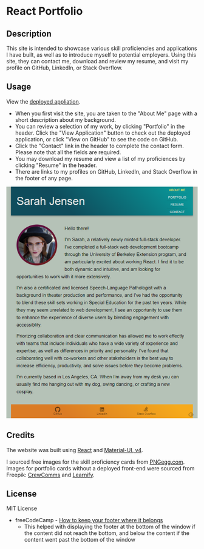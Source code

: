 # React Portfolio

## Description

This site is intended to showcase various skill proficiencies and applications I have built, as well as to introduce myself to potential employers. Using this site, they can contact me, download and review my resume, and visit my profile on GitHub, LinkedIn, or Stack Overflow.

## Usage

View the [deployed appliation](https://sendusyourbones.github.io/rebecca-react-portfolio).

- When you first visit the site, you are taken to the "About Me" page with a short description about my background.
- You can review a selection of my work, by clicking "Portfolio" in the header. Click the "View Application" button to check out the deployed application, or click "View on GitHub" to see the code on GitHub.
- Click the "Contact" link in the header to complete the contact form. Please note that all the fields are required.
- You may download my resume and view a list of my proficiences by clicking "Resume" in the header.
- There are links to my profiles on GitHub, LinkedIn, and Stack Overflow in the footer of any page.

![Preview showing the "About Me" page](./src/assets/images/preview.png)

## Credits

The website was built using [React](https://react.dev/) and [Material-UI, v4](https://v4.mui.com/).

I sourced free images for the skill proficiency cards from [PNGegg.com](https://www.pngegg.com/en/png-ypeuy).
Images for portfolio cards without a deployed front-end were sourced from Freepik: [CrewComms](https://www.freepik.com/free-vector/social-media-network_6976388.htm#query=social%20network&position=8&from_view=keyword&track=ais) and [Learnify](https://www.freepik.com/free-vector/flat-construction-template_1584487.htm#query=under%20construction&position=4&from_view=keyword&track=ais).

## License

MIT License

- freeCodeCamp - [How to keep your footer where it belongs](https://www.freecodecamp.org/news/how-to-keep-your-footer-where-it-belongs-59c6aa05c59c/)
    - This helped with displaying the footer at the bottom of the window if the content did not reach the bottom, and below the content if the content went past the bottom of the window
